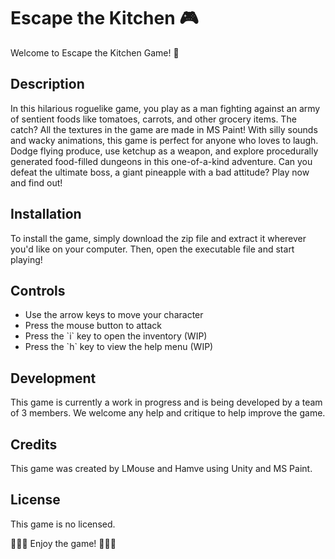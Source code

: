 # Escape the Kitchen 🎮

Welcome to Escape the Kitchen Game! 🥳

## Description

In this hilarious roguelike game, you play as a man fighting against an army of sentient foods like tomatoes, carrots, and other grocery items. The catch? All the textures in the game are made in MS Paint! With silly sounds and wacky animations, this game is perfect for anyone who loves to laugh. Dodge flying produce, use ketchup as a weapon, and explore procedurally generated food-filled dungeons in this one-of-a-kind adventure. Can you defeat the ultimate boss, a giant pineapple with a bad attitude? Play now and find out!

## Installation

To install the game, simply download the zip file and extract it wherever you'd like on your computer. Then, open the executable file and start playing!

## Controls

- Use the arrow keys to move your character
- Press the mouse button to attack
- Press the \`i\` key to open the inventory (WIP)
- Press the \`h\` key to view the help menu (WIP)

## Development

This game is currently a work in progress and is being developed by a team of 3 members. We welcome any help and critique to help improve the game.

## Credits

This game was created by LMouse and Hamve using Unity and MS Paint.

## License

This game is no licensed.

🍅🥕🍍 Enjoy the game! 🍅🥕🍍
